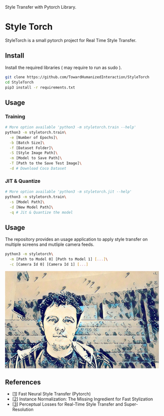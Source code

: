 Style Transfer with Pytorch Library.

# Style Torch

StyleTorch is a small pytorch project for Real Time Style Transfer.

## Install

Install the required libraries ( may require to run as sudo ).

```bash
git clone https://github.com/TowardHumanizedInteraction/StyleTorch
cd StyleTorch
pip3 install -r requirements.txt
```

## Usage

### Training

```bash
# More option available 'python3 -m styletorch.train --help'
python3 -m styletorch.train\
  -e [Number of Epochs]\
  -b [Batch Size]\
  -f [Dataset Folder]\
  -S [Style Image Path]\
  -m [Model to Save Path]\
  -T [Path to the Save Test Image]\
  -d # Download Coco Dataset
```

### JIT & Quantize

```bash
# More option available 'python3 -m styletorch.jit --help'
python3 -m styletorch.train\
  -s [Model Path]\
  -d [New Model Path]\
  -q # Jit & Quantize the model
```

## Usage

The repository provides an usage application to apply style transfer on multiple screens and mutliple camera feeds.

```bash
python3 -m styletorch\
  -m [Path to Model 0] [Path to Model 1] [...]\
  -c [Camera Id 0] [Camera Id 1] [...]
```

![ Ex ]( ./models/hokusai.png )

## References

* [[1]] Fast Neural Style Transfer (Pytorch)
* [[2]] Instance Normalization: The Missing Ingredient for Fast Stylization
* [[3]] Perceptual Losses for Real-Time Style Transfer and Super-Resolution

[1]: https://github.com/pytorch/examples/tree/master/fast_neural_style
[2]: https://arxiv.org/pdf/1607.08022.pdf
[3]: https://arxiv.org/pdf/1603.08155.pdf
